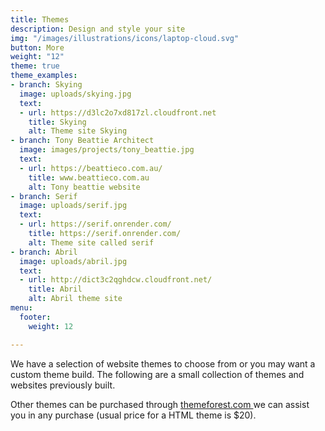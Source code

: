 ```yaml
---
title: Themes
description: Design and style your site
img: "/images/illustrations/icons/laptop-cloud.svg"
button: More
weight: "12"
theme: true
theme_examples:
- branch: Skying
  image: uploads/skying.jpg
  text:
  - url: https://d3lc2o7xd817zl.cloudfront.net
    title: Skying
    alt: Theme site Skying
- branch: Tony Beattie Architect
  image: images/projects/tony_beattie.jpg
  text:
  - url: https://beattieco.com.au/
    title: www.beattieco.com.au
    alt: Tony beattie website
- branch: Serif
  image: uploads/serif.jpg
  text:
  - url: https://serif.onrender.com/
    title: https://serif.onrender.com/
    alt: Theme site called serif
- branch: Abril
  image: uploads/abril.jpg
  text:
  - url: http://dict3c2qghdcw.cloudfront.net/
    title: Abril
    alt: Abril theme site
menu:
  footer:
    weight: 12

---
```

We have a selection of website themes to choose from or you may want a custom theme build. The following are a small collection of themes and websites previously built.

Other themes can be purchased through [themeforest.com ](https://themeforest.net/category/site-templates) we can assist you in any purchase (usual price for a HTML theme is $20).